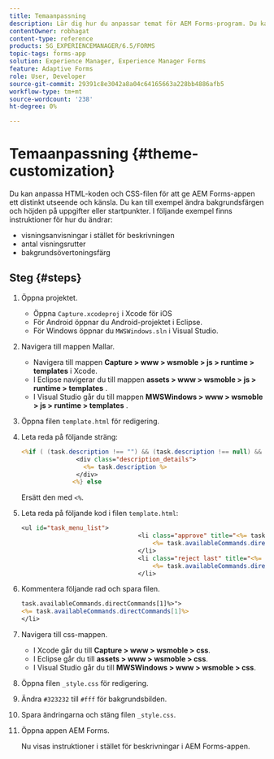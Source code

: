 ```yaml
---
title: Temaanpassning
description: Lär dig hur du anpassar temat för AEM Forms-program. Du kan anpassa HTML-koden och CSS-filen för att ge organisationen ett specifikt utseende och känsla.
contentOwner: robhagat
content-type: reference
products: SG_EXPERIENCEMANAGER/6.5/FORMS
topic-tags: forms-app
solution: Experience Manager, Experience Manager Forms
feature: Adaptive Forms
role: User, Developer
source-git-commit: 29391c8e3042a8a04c64165663a228bb4886afb5
workflow-type: tm+mt
source-wordcount: '238'
ht-degree: 0%

---
```


# Temaanpassning {#theme-customization}

Du kan anpassa HTML-koden och CSS-filen för att ge AEM Forms-appen ett distinkt utseende och känsla. Du kan till exempel ändra bakgrundsfärgen och höjden på uppgifter eller startpunkter. I följande exempel finns instruktioner för hur du ändrar:

* visningsanvisningar i stället för beskrivningen
* antal visningsrutter
* bakgrundsövertoningsfärg

## Steg {#steps}

1. Öppna projektet.

   * Öppna `Capture.xcodeproj` i Xcode för iOS
   * För Android öppnar du Android-projektet i Eclipse.
   * För Windows öppnar du `MWSWindows.sln` i Visual Studio.

1. Navigera till mappen Mallar.

   * Navigera till mappen **Capture > www > wsmoble > js > runtime > templates** i Xcode.
   * I Eclipse navigerar du till mappen **assets > www > wsmoble > js > runtime > templates** .
   * I Visual Studio går du till mappen **MWSWindows > www > wsmoble > js > runtime > templates** .

1. Öppna filen `template.html` för redigering.
1. Leta reda på följande sträng:

   ```jsp
   <%if ( (task.description !== "") && (task.description !== null) && (typeof task.description !== null) && (typeof task.description !== 'undefined') ) {%>
                  <div class="description_details">
                    <%= task.description %>
                  </div>
                 <%} else
   ```

   Ersätt den med `<%`.

1. Leta reda på följande kod i filen `template.html`:

   ```jsp
   <ul id="task_menu_list">
                                   <li class="approve" title="<%= task.availableCommands.directCommands[0]%>" data-routename="<%= task.availableCommands.directCommands[0]%>">
                                       <%= task.availableCommands.directCommands[0]%>
                                   </li>
                                   <li class="reject last" title="<%= task.availableCommands.directCommands[1]%>" data-routename="<%= task.availableCommands.directCommands[1]%>">
                                       <%= task.availableCommands.directCommands[1]%>
                                   </li>
   ```

1. Kommentera följande rad och spara filen.

   ```jsp
   task.availableCommands.directCommands[1]%>">
   <%= task.availableCommands.directCommands[1]%>
   </li>
   ```

1. Navigera till css-mappen.

   * I Xcode går du till **Capture > www > wsmoble > css**.
   * I Eclipse går du till **assets > www > wsmoble > css**.
   * I Visual Studio går du till **MWSWindows > www > wsmoble > css**.

1. Öppna filen `_style.css` för redigering.
1. Ändra `#323232` till `#fff` för bakgrundsbilden.
1. Spara ändringarna och stäng filen `_style.css`.
1. Öppna appen AEM Forms.

   Nu visas instruktioner i stället för beskrivningar i AEM Forms-appen.
